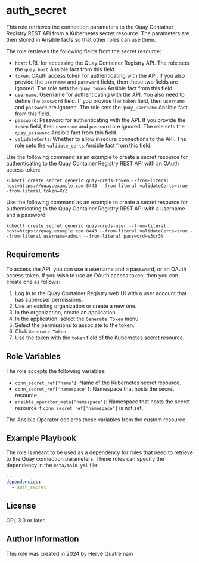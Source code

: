 auth_secret
=========

This role retrieves the connection parameters to the Quay Container Registry REST API from a Kubernetes secret resource.
The parameters are then stored in Ansible facts so that other roles can use them.

The role retrieves the following fields from the secret resource:

* `host`: URL for accessing the Quay Container Registry API.
  The role sets the `quay_host` Ansible fact from this field.
* `token`: OAuth access token for authenticating with the API.
  If you also provide the `username` and `password` fields, then these two fields are ignored.
  The role sets the `quay_token` Ansible fact from this field.
* `username`: Username for authenticating with the API.
  You also need to define the `password` field.
  If you provide the `token` field, then `username` and `password` are ignored.
  The role sets the `quay_username` Ansible fact from this field.
* `password`: Password for authenticating with the API.
  If you provide the `token` field, then `username` and `password` are ignored.
  The role sets the `quay_password` Ansible fact from this field.
* `validateCerts`: Whether to allow insecure connections to the API.
  The role sets the `validate_certs` Ansible fact from this field.

Use the following command as an example to create a secret resource for authenticating to the Quay Container Registry REST API with an OAuth access token:

```
kubectl create secret generic quay-creds-token --from-literal host=https://quay.example.com:8443 --from-literal validateCerts=true --from-literal token=XYZ
```

Use the following command as an example to create a secret resource for authenticating to the Quay Container Registry REST API with a username and a password:

```
kubectl create secret generic quay-creds-user --from-literal host=https://quay.example.com:8443 --from-literal validateCerts=true --from-literal username=admin --from-literal password=s3cr3t
```


Requirements
------------

To access the API, you can use a username and a password, or an OAuth access token.
If you wish to use an OAuth access token, then you can create one as follows:

1. Log in to the Quay Container Registry web UI with a user account that has superuser permissions.
2. Use an existing organization or create a new one.
3. In the organization, create an application.
4. In the application, select the `Generate Token` menu.
5. Select the permissions to associate to the token.
6. Click `Generate Token`.
7. Use the token with the `token` field of the Kubernetes secret resource.


Role Variables
--------------

The role accepts the following variables:

* `conn_secret_ref['name']`: Name of the Kubernetes secret resource.
* `conn_secret_ref['namespace']`: Namespace that hosts the secret resource.
* `ansible_operator_meta['namespace']`: Namespace that hosts the secret resource if `conn_secret_ref['namespace']` is not set.

The Ansible Operator declares these variables from the custom resource.


Example Playbook
----------------

The role is meant to be used as a dependency for roles that need to retrieve to the Quay connection parameters.
These roles can specify the dependency in the `meta/main.yml` file:

```yaml
---
dependencies:
  - auth_secret
```


License
-------

GPL 3.0 or later.


Author Information
------------------

This role was created in 2024 by Hervé Quatremain
